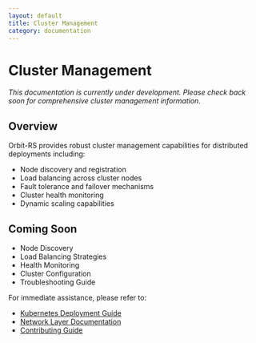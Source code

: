 ```yaml
---
layout: default
title: Cluster Management
category: documentation
---
```


# Cluster Management

*This documentation is currently under development. Please check back soon for comprehensive cluster management information.*

## Overview

Orbit-RS provides robust cluster management capabilities for distributed deployments including:

- Node discovery and registration
- Load balancing across cluster nodes  
- Fault tolerance and failover mechanisms
- Cluster health monitoring
- Dynamic scaling capabilities

## Coming Soon

- Node Discovery
- Load Balancing Strategies
- Health Monitoring
- Cluster Configuration
- Troubleshooting Guide

For immediate assistance, please refer to:
- [Kubernetes Deployment Guide](kubernetes_deployment.md)
- [Network Layer Documentation](NETWORK_LAYER.md)
- [Contributing Guide](contributing.md)